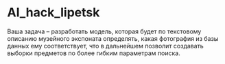 # AI_hack_lipetsk

Ваша задача – разработать модель, которая будет по текстовому
описанию музейного экспоната определять, какая фотография из базы
данных ему соответствует, что в дальнейшем позволит создавать выборки
предметов по более гибким параметрам поиска.
